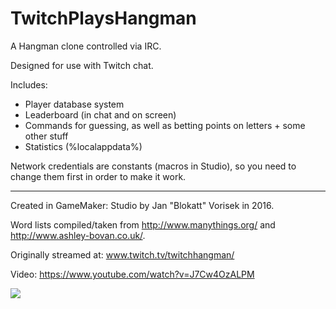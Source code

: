 # TwitchPlaysHangman
A Hangman clone controlled via IRC.

Designed for use with Twitch chat.

Includes:
 - Player database system
 - Leaderboard (in chat and on screen)
 - Commands for guessing, as well as betting points on letters + some other stuff
 - Statistics (%localappdata%)

Network credentials are constants (macros in Studio), so you need to change them first in order to make it work.

------

Created in GameMaker: Studio by Jan "Blokatt" Vorisek in 2016.

Word lists compiled/taken from http://www.manythings.org/ and http://www.ashley-bovan.co.uk/.



Originally streamed at: www.twitch.tv/twitchhangman/

Video: https://www.youtube.com/watch?v=J7Cw4OzALPM

![](http://puu.sh/lNgy6/79c603618c.png)
